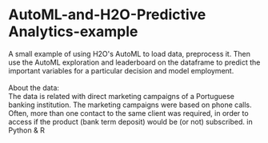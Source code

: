 # AutoML-and-H2O-Predictive Analytics-example
A small example of using H2O's AutoML to load data, preprocess it.
Then use the AutoML exploration and leaderboard on the dataframe to predict the important variables for a particular decision and model employment.<br />
<br />
About the data:<br />
   The data is related with direct marketing campaigns of a Portuguese banking institution. 
   The marketing campaigns were based on phone calls. Often, more than one contact to the same client was required, 
   in order to access if the product (bank term deposit) would be (or not) subscribed. 
in Python & R
